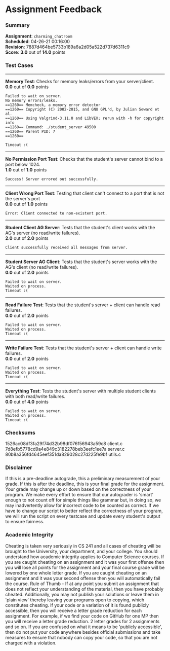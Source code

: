 # Assignment Feedback

### Summary

**Assignment**: `charming_chatroom`  
**Scheduled**: 04-26-21 00:16:00  
**Revision**: 7887d464be5733b189a6a2d05a522d737d6311c9  
**Score**: **3.0** out of **14.0** points

### Test Cases
---

**Memory Test**: Checks for memory leaks/errors from your server/client.  
**0.0** out of **0.0** points
```
Failed to wait on server.
No memory errors/leaks.
==1260== Memcheck, a memory error detector
==1260== Copyright (C) 2002-2015, and GNU GPL'd, by Julian Seward et al.
==1260== Using Valgrind-3.11.0 and LibVEX; rerun with -h for copyright info
==1260== Command: ./student_server 49500
==1260== Parent PID: 7
==1260== 

Timeout :(
```
---

**No Permission Port Test**: Checks that the student's server cannot bind to a port below 1024.  
**1.0** out of **1.0** points
```
Success! Server errored out successfully.
```
---

**Client Wrong Port Test**: Testing that client can't connect to a port that is not the server's port  
**0.0** out of **1.0** points
```
Error: Client connected to non-existent port.
```
---

**Student Client AG Server**: Tests that the student's client works with the AG's server (no read/write failures).  
**2.0** out of **2.0** points
```
Client successfully received all messages from server.
```
---

**Student Server AG Client**: Tests that the student's server works with the AG's client (no read/write failures).  
**0.0** out of **2.0** points
```
Failed to wait on server.
Waited on process.
Timeout :(
```
---

**Read Failure Test**: Tests that the student's server + client can handle read failures.  
**0.0** out of **2.0** points
```
Failed to wait on server.
Waited on process.
Timeout :(
```
---

**Write Failure Test**: Tests that the student's server + client can handle write failures.  
**0.0** out of **2.0** points
```
Failed to wait on server.
Waited on process.
Timeout :(
```
---

**Everything Test**: Tests the student's server with multiple student clients with both read/write failures.  
**0.0** out of **4.0** points
```
Failed to wait on server.
Waited on process.
Timeout :(
```
### Checksums

1526ac08df3fa29f74d32b98df076f56943a59c8 client.c  
7d8efb5778cd9a4e849c3182278beb3eefc1ee7a server.c  
80b8a356fd4645eef351da829028c27d225fe9bf utils.c


### Disclaimer
If this is a pre-deadline autograde, this a preliminary measurement of your grade.
If this is after the deadline, this is your final grade for the assignment.
Your grade may change up or down based on the correctness of your program.
We make every effort to ensure that our autograder is 'smart' enough to not count off
for simple things like grammar but, in doing so, we may inadvertently allow for
incorrect code to be counted as correct.
If we have to change our script to better reflect the correctness of your program,
we will run the script on every testcase and update every student's output to ensure fairness.



### Academic Integrity
Cheating is taken very seriously in CS 241 and all cases of cheating will be brought to the University, your department, and your college.
You should understand how academic integrity applies to Computer Science courses.
If you are caught cheating on an assignment and it was your first offense then you will lose all points for the assignment and your final course
grade will be lowered by one whole letter grade. If you are caught cheating on an assignment and it was your second offense then you will automatically fail the course.
Rule of Thumb - If at any point you submit an assignment that does not reflect your understanding of the material, then you have probably cheated.
Additionally, you may not publish your solutions or leave them in 'plain view' thereby leaving your programs open to copying, which constitutes cheating.
If your code or a variation of it is found publicly accessible, then you will receive a letter grade reduction for each assignment.
For example, if we find your code on GitHub for one MP then you will receive a letter grade reduction. 2 letter grades for 2 assignments and so on.
If you are confused on what it means to be 'publicly accessible', then do not put your code anywhere besides official submissions and take measures
to ensure that nobody can copy your code, so that you are not charged with a violation.


